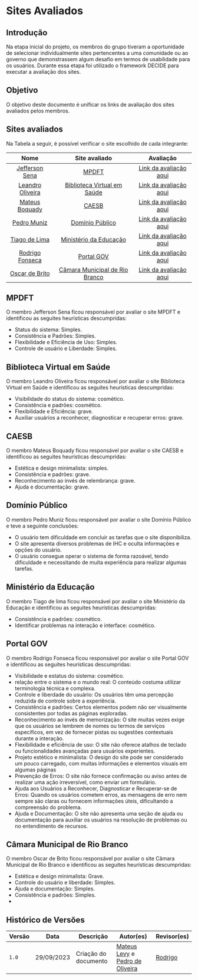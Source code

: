 # Sites Avaliados

## Introdução
Na etapa inicial do projeto, os membros do grupo tiveram a oportunidade de selecionar individualmente sites pertencentes a uma comunidade ou ao governo que demonstrassem algum desafio em termos de usabilidade para os usuários. Durante essa etapa foi utilizado o framework DECIDE para executar a avaliação dos sites.


## Objetivo
O objetivo deste documento é unificar os links de avaliação dos sites avaliados pelos membros.


## Sites avaliados
Na Tabela a seguir, é possível verificar o site escolhido de cada integrante:




<center>

| Nome | Site avaliado | Avaliação |
| :---------------------------------------------: | :----------------------: | :-------------------------:|
| [Jefferson Sena](https://github.com/JeffersonSenaa) | [MPDFT](https://www.mpdft.mp.br/portal/) |[Link da avaliação aqui](/docs/assets/avaliacoes/avaliacaoMPDFT.pdf) |
| [Leandro Oliveira](https://github.com/leomitx10) | [Biblioteca Virtual em Saúde](https://bvsms.saude.gov.br/) | [Link da avaliação aqui](/docs/assets/avaliacoes/avaliacaoBibliotecaVirtualEmSaude.pdf) |
| [Mateus Boquady](https://github.com/mateus9levy) | [CAESB](https://www.caesb.df.gov.br/) | [Link da avaliação aqui](/docs/assets/avaliacoes/avaliacaoCAESB.pdf) |
| [Pedro Muniz](https://github.com/Muniz2811) | [Domínio Público](http://www.dominiopublico.gov.br/) |   [Link da avaliação aqui](/docs/assets/avaliacoes/avaliacaoDominioPublico.pdf) | 
| [Tiago de Lima](https://github.com/Tiago1604) | [Ministério da Educação](http://portal.mec.gov.br/) |   [Link da avaliação aqui](/docs/assets/avaliacoes/avaliacaoMinisterioEducacao.pdf)  | 
|[Rodrigo Fonseca](https://github.com/rodfon3301)| [ Portal GOV ](https://www.gov.br/pt-br )| [Link da avaliação aqui](/docs/assets/avaliacoes/avaliacaoPortalGov.pdf)  |
|[Oscar de Brito](https://github.com/OscarDeBrito)| [Câmara Municipal de Rio Branco](https://www.riobranco.ac.leg.br/) | [Link da avaliação aqui](/docs/assets/avaliacoes/avaliacaoCamaraRioBranco.pdf) |



</center>

## MPDFT
O membro Jefferson Sena ficou responsável por avaliar o site MPDFT e identificou as seguites 
heurísticas descumpridas:
* Status do sistema: Simples.
* Consistência e Padrões: Simples.
* Flexibilidade e Eficiência de Uso: Simples.
* Controle de usuário e Liberdade: Simples.


## Biblioteca Virtual em Saúde

O membro Leandro Oliveira ficou responsável por avaliar o site Biblioteca Virtual em Saúde e identificou as seguites 
heurísticas descumpridas:

* Visibilidade do status do sistema: cosmético.
* Consistência e padrões: cosmético.
* Flexibilidade e Eficiência: grave.
* Auxiliar usuários a reconhecer, diagnosticar e recuperar erros: grave.


## CAESB
O membro Mateus Boquady ficou responsável por avaliar o site CAESB e identificou as seguites 
heurísticas descumpridas:

* Estética e design minimalista: simples.
* Consistência e padrões: grave.
* Reconhecimento ao invés de relembrança: grave.
* Ajuda e documentação: grave.


## Domínio Público
O membro Pedro Muniz ficou responsável por avaliar o site Domínio Público e teve a seguinte conclusões:
* O usuário tem dificuldade em concluir as tarefas que o site disponibiliza.
* O site apresenta diversos problemas de IHC e oculta informações e opções do usuário.
* O usuário consegue operar o sistema de forma razoável, tendo dificuldade e necessitando de muita experiência para realizar algumas tarefas.


## Ministério da Educação
O membro Tiago de lima ficou responsável por avaliar o site Ministério da Educação e identificou as seguites heurísticas descumpridas:
* Consistência e padrões: cosmético.
* Identificar problemas na interação e interface: cosmético.


## Portal GOV
O membro Rodrigo Fonseca ficou responsável por avaliar o site Portal GOV e identificou as seguites heurísticas descumpridas:
* Visibilidade e estatus do sistema: cosmético.
* relação entre o sistema e o mundo real: O conteúdo costuma utilizar terminologia técnica e complexa.
* Controle e liberdade do usuário: Os usuários têm uma percepção reduzida de controle sobre a experiência.
* Consistência e padrões: Certos elementos podem não ser visualmente consistentes por todas as páginas exploradas.
* Reconhecimento ao invés de memorização: O site muitas vezes exige que os usuários se lembrem de nomes ou termos de serviços
específicos, em vez de fornecer pistas ou sugestões contextuais durante a interação.
* Flexibilidade e eficiência de uso: O site não oferece atalhos de teclado ou funcionalidades avançadas para usuários experientes.
* Projeto estético e minimalista: O design do site pode ser considerado um pouco carregado, com muitas informações e elementos visuais em algumas páginas
* Prevenção de Erros: O site não fornece confirmação ou aviso antes de realizar uma ação irreversível, como enviar um formulário.
* Ajuda aos Usuários a Reconhecer, Diagnosticar e Recuperar-se de Erros: Quando os usuários cometem erros, as mensagens de erro nem sempre são claras ou fornecem informações úteis, dificultando a compreensão do problema.
* Ajuda e Documentação: O site não apresenta uma seção de ajuda ou documentação para auxiliar os usuários na resolução de problemas ou no entendimento de recursos.


## Câmara Municipal de Rio Branco
O membro Oscar de Brito ficou responsável por avaliar o site Câmara Municipal de Rio Branco e identificou as seguites heurísticas descumpridas:
* Estética e design minimalista: Grave.
* Controle do usuário e liberdade: Simples.
*  Ajuda e documentação: Simples.
* Consistência e padrões: Simples.
* 




## Histórico de Versões

Versão  |   Data   | Descrição | Autor(es) | Revisor(es)
--------- | ------ | ------ | ---------- | ----------
 `1.0` | 29/09/2023 | Criação do documento | [Mateus Levy](https://github.com/mateus9levy) e  [Pedro de Oliveira](https://github.com/Muniz2811)| [Rodrigo ](https://github.com/rodfon3301)
